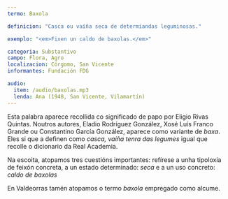 ```yaml
---
termo: Baxola

definicion: "Casca ou vaíña seca de determiandas leguminosas."

exemplo: "<em>Fixen un caldo de baxolas.</em>"

categoria: Substantivo
campo: Flora, Agro
localizacion: Córgomo, San Vicente
informantes: Fundación FDG

audio:
  item: /audio/baxolas.mp3
  lenda: Ana (1948, San Vicente, Vilamartín)
---
```


Esta palabra aparece recollida co significado de papo por Eligio Rivas Quintas. Noutros autores, Eladio Rodríguez González, Xosé Luís Franco Grande ou Constantino García González, aparece como variante de _baxa_. Eles si que a definen como _casca, vaíña tenra das legumes_ igual que recolle o dicionario da Real Academia.

Na escoita, atopamos tres cuestións importantes: refírese a unha tipoloxía de feixón concreta, a un estado determinado: _seca_ e a un uso concreto: _caldo de baxolas_

En Valdeorras tamén atopamos o termo _baxola_ empregado como alcume.
